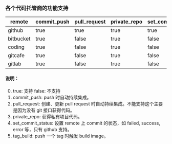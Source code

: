 ### 各个代码托管商的功能支持

|remote   |commit_push|pull_request|private_repo|set_commit_status|tag_build|
|---------|-----------|------------|------------|-----------------|---------|
|github   |true       | true       |true        |true             |true     |
|bitbucket|true       | false      |true        |false            |false    |
|coding   |true       | false      |true        |false            |true     |
|gitcafe  |true       | false      |true        |false            |true     |
|gitlab   |true       | false      |true        |false            |true     |

#### 说明：

0. true: 支持 false: 不支持
1. commit_push: push 时自动持续集成。
2. pull_request: 创建、更新 pull request 时自动持续集成。不能支持这个主要是因为没有 git 接口获得代码。
3. private_repo: 获得私有项目代码。
4. set_commit_status: 设置 remote 上 commit 的状态，如 failed, success, error 等，只有 github 支持。
5. tag_build: push 一个 tag 时触发 build image。